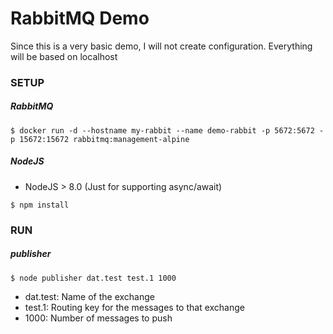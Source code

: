 # RabbitMQ Demo

Since this is a very basic demo, I will not create configuration. Everything will be based on localhost

### SETUP

##### RabbitMQ

`$ docker run -d --hostname my-rabbit --name demo-rabbit -p 5672:5672 -p 15672:15672 rabbitmq:management-alpine`

##### NodeJS

- NodeJS > 8.0 (Just for supporting async/await)

`$ npm install`

### RUN

##### publisher

`$ node publisher dat.test test.1 1000`

- dat.test: Name of the exchange
- test.1: Routing key for the messages to that exchange
- 1000: Number of messages to push
